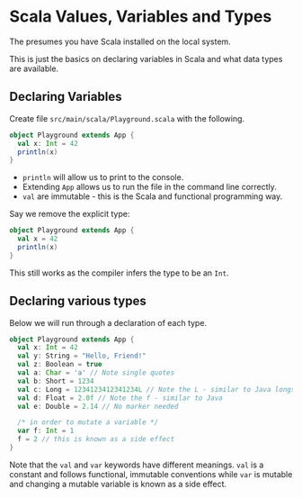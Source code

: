 # Scala Values, Variables and Types

The presumes you have Scala installed on the local system.

This is just the basics on declaring variables in Scala and what data types are available.

## Declaring Variables

Create file `src/main/scala/Playground.scala` with the following.

```scala
object Playground extends App {
  val x: Int = 42
  println(x)
}
```

- `println` will allow us to print to the console.
- Extending `App` allows us to run the file in the command line correctly.
- `val` are immutable - this is the Scala and functional programming way.

Say we remove the explicit type:

```scala
object Playground extends App {
  val x = 42
  println(x)
}
```

This still works as the compiler infers the type to be an `Int`.

## Declaring various types

Below we will run through a declaration of each type.

```scala
object Playground extends App {
  val x: Int = 42
  val y: String = "Hello, Friend!"
  val z: Boolean = true
  val a: Char = 'a' // Note single quotes
  val b: Short = 1234
  val c: Long = 1234123412341234L // Note the L - similar to Java longs
  val d: Float = 2.0f // Note the f - similar to Java
  val e: Double = 2.14 // No marker needed

  /* in order to mutate a variable */
  var f: Int = 1
  f = 2 // this is known as a side effect
}
```

Note that the `val` and `var` keywords have different meanings. `val` is a constant and follows functional, immutable conventions while `var` is mutable and changing a mutable variable is known as a side effect.
